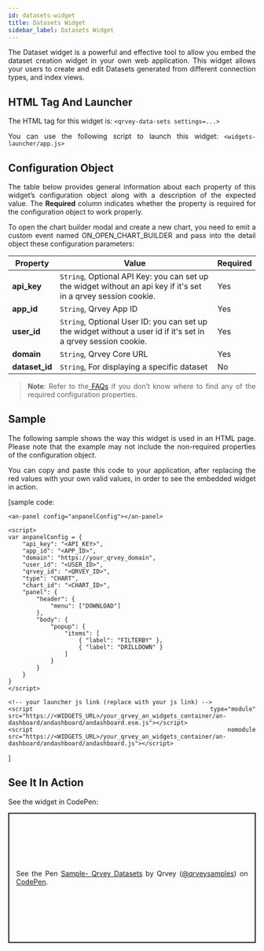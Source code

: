 ```yaml
---
id: datasets-widget
title: Datasets Widget
sidebar_label: Datasets Widget
---
```

<div style="text-align: justify">

The Dataset widget is a powerful and effective tool to allow you embed the dataset creation widget in your own web application. This widget allows your users to create and edit Datasets generated from different connection types, and index views.

## HTML Tag And Launcher
The HTML tag for this widget is: 
`<qrvey-data-sets settings=...>`

You can use the following script to launch this widget:
`<widgets-launcher/app.js>`

## Configuration Object
The table below provides general information about each property of this widget’s configuration object along with a description of the expected value. The **Required** column indicates whether the property is required for the configuration object to work properly. 

To open the chart builder modal and create a new chart, you need to emit a custom event named ON_OPEN_CHART_BUILDER and pass into the detail object these configuration parameters:



| **Property** | **Value** | **Required** |
| --- | --- | --- |
| **api_key** | `String`, Optional API Key: you can set up the widget without an api key if it's set in a qrvey session cookie. | Yes |
| **app_id** | `String`, Qrvey App ID| Yes |
| **user_id** | `String`, Optional User ID:  you can set up the widget without a user id if it's set in a qrvey session cookie.| Yes  |
| **domain** | `String`, Qrvey Core URL | Yes | 
| **dataset_id** | `String`, For displaying a specific dataset | No |

> **Note**: Refer to the<a href="docs/faqs/faqs-intro/"> FAQs</a> if you don’t know where to find any of the required configuration properties. 

## Sample
The following sample shows the way this widget is used in an HTML page. Please note that the example may not include the non-required properties of the configuration object. 

You can copy and paste this code to your application, after replacing the red values with your own valid values, in order to see the embedded widget in action.

[sample code:

```
<an-panel config="anpanelConfig"></an-panel>
```

```
<script>
var anpanelConfig = {
    "api_key": "<API_KEY>",
    "app_id": "<APP_ID>",
    "domain": "https://your_qrvey_domain",
    "user_id": "<USER_ID>",
    "qrvey_id": "<QRVEY_ID>",
    "type": "CHART",
    "chart_id": "<CHART_ID>",
    "panel": {
        "header": {
            "menu": ["DOWNLOAD"]
        },
        "body": {
            "popup": {
                "items": [
                    { "label": "FILTERBY" },
                    { "label": "DRILLDOWN" }
                ]
            }
        }
    }
}
</script>
```
```
<!-- your launcher js link (replace with your js link) -->
<script type="module" src="https://<WIDGETS_URL>/your_qrvey_an_widgets_container/an-dashboard/andashboard/andashboard.esm.js"></script>
<script nomodule src="https://<WIDGETS_URL>/your_qrvey_an_widgets_container/an-dashboard/andashboard/andashboard.js"></script>
 ```
]

## See It In Action
See the widget in CodePen:
      <p class="codepen" data-height="838" data-theme-id="light" data-default-tab="result" data-user="qrveysamples" data-slug-hash="qBZrwGj"  style="height: 265px; box-sizing: border-box; display: flex; align-items: center; justify-content: center; border: 2px solid; margin: 1em 0; padding: 1em;" data-pen-title="Sample- Qrvey Datasets">
        <span>See the Pen <a href="https://codepen.io/qrveysamples/pen/qBZrwGj">
        Sample- Qrvey Datasets</a> by Qrvey (<a href="https://codepen.io/qrveysamples">@qrveysamples</a>)
        on <a href="https://codepen.io">CodePen</a>.</span>
      </p>
      <script async src="https://static.codepen.io/assets/embed/ei.js"></script>






